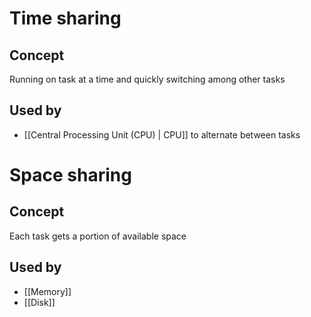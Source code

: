 # Time sharing
## Concept
Running on task at a time and quickly switching among other tasks

## Used by
- [[Central Processing Unit (CPU) | CPU]] to alternate between tasks

# Space sharing
## Concept
Each task gets a portion of available space

## Used by
- [[Memory]]
- [[Disk]]

